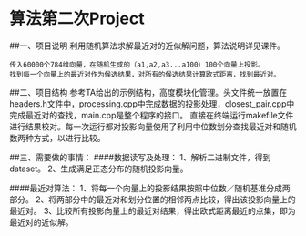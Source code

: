 # 算法第二次Project

##一、项目说明
    利用随机算法求解最近对的近似解问题，算法说明详见课件。

    传入60000个784维向量，在随机生成的（a1,a2,a3...a100）100个向量上投影。
    找到每一个向量上的最近对作为候选结果，对所有的候选结果计算欧式距离，找到最近对。

##二、项目结构
    参考TA给出的示例结构，高度模块化管理。头文件统一放置在headers.h文件中，processing.cpp中完成数据的投影处理，closest_pair.cpp中完成最近对的查找，main.cpp是整个程序的接口。
    直接在终端运行makefile文件进行结果校对。每一次运行都对投影向量使用了利用中位数划分查找最近对和随机数两种方式，以进行比较。

##三、需要做的事情：
####数据读写及处理：
    1、解析二进制文件，得到dataset。
    2、生成满足正态分布的随机投影向量。

####最近对算法：
    1、将每一个向量上的投影结果按照中位数／随机基准分成两部分。
    2、将两部分中的最近对和划分位置的相邻两点比较，得出该投影向量上的最近对。
    3、比较所有投影向量上的最近对结果，得出欧式距离最近的点集，即为最近对的近似解。

